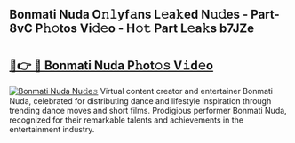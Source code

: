 ## Bonmati Nuda O𝚗𝚕yf𝚊ns L𝚎a𝚔ed N𝚞𝚍es - Part-8vC P𝚑𝚘tos Vi𝚍𝚎o - H𝚘𝚝 Part L𝚎a𝚔s b7JZe

# <h2><a href="http://kfcdn76.oniu.top/?m=Bonmati+Nuda">🔗👉 🔴 Bonmati Nuda P𝚑ot𝚘𝚜 V𝚒d𝚎o</a></h2>

[![Bonmati Nuda Nu𝚍e𝚜](https://i.imgur.com/0qMVB7G.gif)](http://kfcdn76.oniu.top/?m=Bonmati+Nuda)
Virtual content creator and entertainer Bonmati Nuda, celebrated for distributing dance and lifestyle inspiration through trending dance moves and short films. Prodigious performer Bonmati Nuda, recognized for their remarkable talents and achievements in the entertainment industry.  
